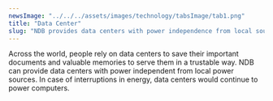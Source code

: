 ```yaml
---
newsImage: "../../../assets/images/technology/tabsImage/tab1.png"
title: "Data Center"
slug: "NDB provides data centers with power independence from local sources to keep the data safe, all the time."
---
```


Across the world, people rely on data centers to save their important documents and valuable memories to serve them in a trustable way. NDB can provide data centers with power independent from local power sources. In case of interruptions in energy, data centers would continue to power computers.
